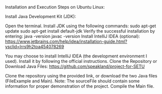 Installation and Execution Steps on Ubuntu Linux:

Install Java Development Kit (JDK):

Open the terminal.
Install JDK using the following commands:
sudo apt-get update
sudo apt-get install default-jdk
Verify the successful installation by entering:
java -version
javac -version
Install IntelliJ IDEA (optional):
https://www.jetbrains.com/help/idea/installation-guide.html?ysclid=lrrs9h2toa454078269

You may choose to install IntelliJ IDEA (the development environment I used). Install it by following the official instructions.
Clone the Repository or Download Java Files:
https://github.com/speakland/project-for-SETU

Clone the repository using the provided link, or download the two Java files (FileExample and Main).
Note: The sourceFile should contain some information for proper demonstration of the project.
Compile the Main file.
